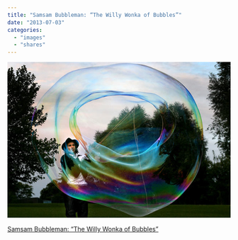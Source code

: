 ```yaml
---
title: "Samsam Bubbleman: “The Willy Wonka of Bubbles”"
date: "2013-07-03"
categories: 
  - "images"
  - "shares"
---
```


![](images/tumblr_mpcsis25hw1qz4vrlo1_640.jpg)

[Samsam Bubbleman: “The Willy Wonka of Bubbles”](http://www.mymodernmet.com/profiles/blogs/samsam-bubbleman-the-willy)
